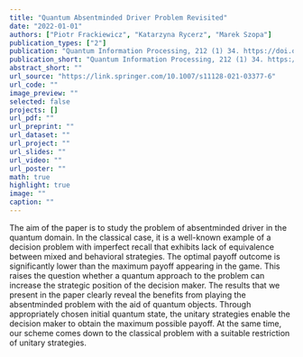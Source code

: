 ```yaml
---
title: "Quantum Absentminded Driver Problem Revisited"
date: "2022-01-01"
authors: ["Piotr Frackiewicz", "Katarzyna Rycerz", "Marek Szopa"]
publication_types: ["2"]
publication: "Quantum Information Processing, 212 (1) 34. https://doi.org/10.1007/s11128-021-03377-6"
publication_short: "Quantum Information Processing, 212 (1) 34. https://doi.org/10.1007/s11128-021-03377-6"
abstract_short: ""
url_source: "https://link.springer.com/10.1007/s11128-021-03377-6"
url_code: ""
image_preview: ""
selected: false
projects: []
url_pdf: ""
url_preprint: ""
url_dataset: ""
url_project: ""
url_slides: ""
url_video: ""
url_poster: ""
math: true
highlight: true
image: ""
caption: ""
---
```

The aim of the paper is to study the problem of absentminded driver in the quantum domain. In the classical case, it is a well-known example of a decision problem with imperfect recall that exhibits lack of equivalence between mixed and behavioral strategies. The optimal payoff outcome is significantly lower than the maximum payoff appearing in the game. This raises the question whether a quantum approach to the problem can increase the strategic position of the decision maker. The results that we present in the paper clearly reveal the benefits from playing the absentminded problem with the aid of quantum objects. Through appropriately chosen initial quantum state, the unitary strategies enable the decision maker to obtain the maximum possible payoff. At the same time, our scheme comes down to the classical problem with a suitable restriction of unitary strategies.

